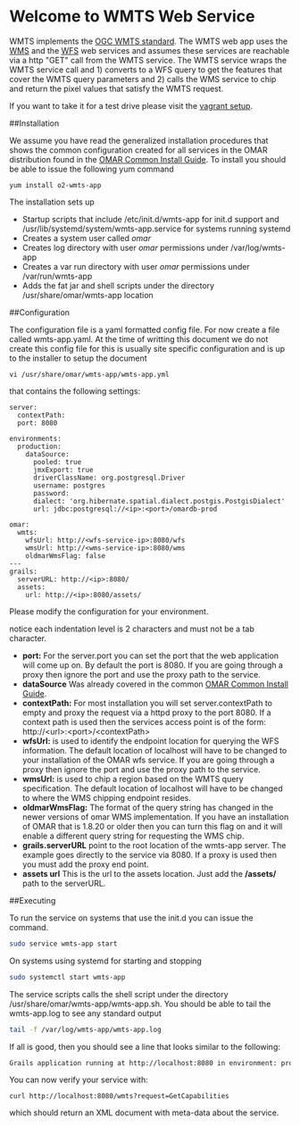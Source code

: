 # Welcome to WMTS Web Service

WMTS implements the [OGC WMTS standard](http://www.opengeospatial.org/standards/wmts).  The WMTS web app uses the [WMS](wms-app.md) and the [WFS](wfs-app.md) web services and assumes these services are reachable via a http "GET" call from the WMTS service.  The WMTS service wraps the WMTS service call and 1) converts to a WFS query to get the features that cover the WMTS query parameters and 2) calls the WMS service to chip and return the pixel values that satisfy the WMTS request.  

If you want to take it for a test drive please visit the [vagrant setup](https://github.com/ossimlabs/ossim-vagrant).

##Installation

We assume you have read the generalized installation procedures that shows the common configuration created for all services in the OMAR distribution found in the [OMAR Common Install Guide](common.md).  To install you should be able to issue the following yum command

```
yum install o2-wmts-app
```

The installation sets up

* Startup scripts that include /etc/init.d/wmts-app for init.d support and /usr/lib/systemd/system/wmts-app.service for systems running systemd
* Creates a system user called *omar*
* Creates log directory with user *omar* permissions under /var/log/wmts-app
* Creates a var run directory with user *omar* permissions under /var/run/wmts-app
* Adds the fat jar and shell scripts under the directory /usr/share/omar/wmts-app location


##Configuration

The configuration file is a yaml formatted config file.   For now create a file called wmts-app.yaml.  At the time of writting this document we do not create this config file for this is usually site specific configuration and is up to the installer to setup the document

```
vi /usr/share/omar/wmts-app/wmts-app.yml
```

 that contains the following settings:

```
server:
  contextPath:
  port: 8080

environments:
  production:
    dataSource:
      pooled: true
      jmxExport: true
      driverClassName: org.postgresql.Driver
      username: postgres
      password:
      dialect: 'org.hibernate.spatial.dialect.postgis.PostgisDialect'
      url: jdbc:postgresql://<ip>:<port>/omardb-prod

omar:
  wmts:
    wfsUrl: http://<wfs-service-ip>:8080/wfs
    wmsUrl: http://<wms-service-ip>:8080/wms
    oldmarWmsFlag: false
---
grails:
  serverURL: http://<ip>:8080/
  assets:
    url: http://<ip>:8080/assets/

```
Please modify the configuration for your environment.

notice each indentation level is 2 characters and must not be a tab character.

* **port:** For the server.port you can set the port that the web application will come up on.  By default the port is 8080.  If you are going through a proxy then ignore the port and use the proxy path to the service.
* **dataSource** Was already covered in the common [OMAR Common Install Guide](common.md).
* **contextPath:** For most installation you will set server.contextPath to empty and proxy the request via a httpd proxy to the port 8080.  If a context path is used then the services access point is of the form: http://\<url>:\<port>/\<contextPath>
* **wfsUrl:** is used to identify the endpoint location for querying the WFS information.  The default location of localhost will have to be changed to your installation of the OMAR wfs service. If you are going through a proxy then ignore the port and use the proxy path to the service.
* **wmsUrl:** is used to chip a region based on the WMTS query specification.  The default location of localhost will have to be changed to where the WMS chipping endpoint resides. 
* **oldmarWmsFlag:** The format of the query string has changed in the newer versions of omar WMS implementation.   If you have an installation of OMAR that is 1.8.20 or older then you can turn this flag on and it will enable a different query string for requesting the WMS chip.
* **grails.serverURL** point to the root location of the wmts-app server. The example goes directly to the service via 8080.  If a proxy is used then you must add the proxy end point.
* **assets url** This is the url to the assets location.  Just add the **/assets/** path to the serverURL.

##Executing

To run the service on systems that use the init.d you can issue the command.

```bash
sudo service wmts-app start
```

On systems using systemd for starting and stopping

```bash
sudo systemctl start wmts-app
```

The service scripts calls the shell script under the directory /usr/share/omar/wmts-app/wmts-app.sh.   You should be able to tail the wmts-app.log to see any standard output

```bash
tail -f /var/log/wmts-app/wmts-app.log
```

If all is good, then you should see a line that looks similar to the following:

```bash
Grails application running at http://localhost:8080 in environment: production
```

You can now verify your service with:

`curl http://localhost:8080/wmts?request=GetCapabilities`

which should return an XML document with meta-data about the service.
